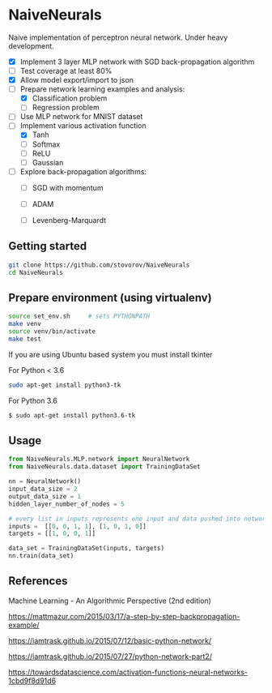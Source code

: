 NaiveNeurals
============

Naive implementation of perceptron neural network. Under heavy development.


- [X] Implement 3 layer MLP network with SGD back-propagation algorithm
- [ ] Test coverage at least 80%
- [X] Allow model export/import to json
- [ ] Prepare network learning examples and analysis:
    - [X] Classification problem
    - [ ] Regression problem
- [ ] Use MLP network for MNIST dataset
- [ ] Implement various activation function
    - [x] Tanh
    - [ ] Softmax
    - [ ] ReLU
    - [ ] Gaussian
- [ ] Explore back-propagation algorithms:
    - [ ] SGD with momentum
    - [ ] ADAM
    - [ ] Levenberg-Marquardt



Getting started
---------------

```bash
git clone https://github.com/stovorov/NaiveNeurals
cd NaiveNeurals
```


Prepare environment (using virtualenv)
--------------------------------------

```bash
source set_env.sh     # sets PYTHONPATH
make venv
source venv/bin/activate
make test
```

If you are using Ubuntu based system you must install tkinter

For Python < 3.6
```bash
sudo apt-get install python3-tk
```

For Python 3.6
```bash
$ sudo apt-get install python3.6-tk
```

Usage
-----

```python
from NaiveNeurals.MLP.network import NeuralNetwork
from NaiveNeurals.data.dataset import TrainingDataSet

nn = NeuralNetwork()
input_data_size = 2
output_data_size = 1
hidden_layer_number_of_nodes = 5

# every list in inputs represents one input and data pushed into network
inputs =  [[0, 0, 1, 1], [1, 0, 1, 0]]
targets = [[1, 0, 0, 1]]

data_set = TrainingDataSet(inputs, targets)
nn.train(data_set)
```


References
----------

Machine Learning - An Algorithmic Perspective (2nd edition)

https://mattmazur.com/2015/03/17/a-step-by-step-backpropagation-example/

https://iamtrask.github.io/2015/07/12/basic-python-network/

https://iamtrask.github.io/2015/07/27/python-network-part2/

https://towardsdatascience.com/activation-functions-neural-networks-1cbd9f8d91d6

